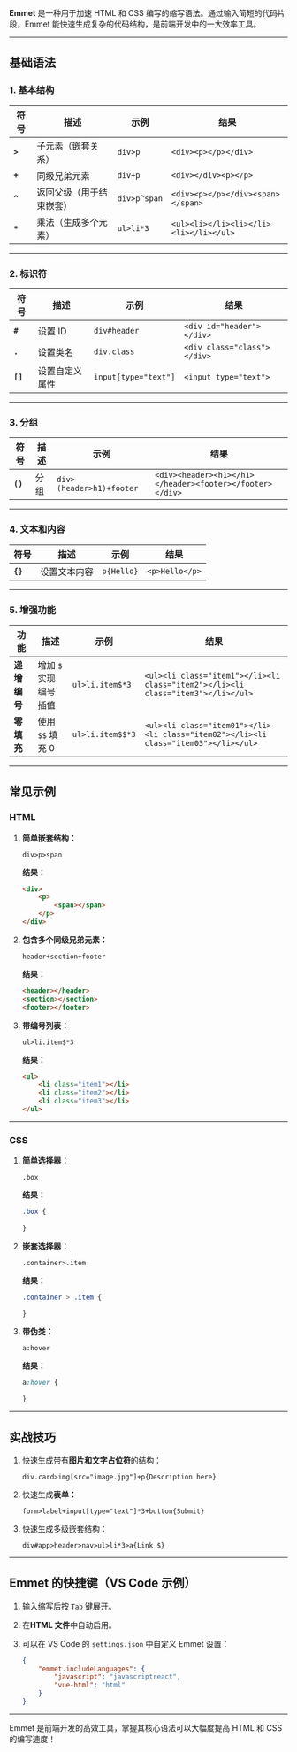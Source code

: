 **Emmet** 是一种用于加速 HTML 和 CSS 编写的缩写语法。通过输入简短的代码片段，Emmet 能快速生成复杂的代码结构，是前端开发中的一大效率工具。

---

## **基础语法**

### **1. 基本结构**

| 符号      | 描述                                  | 示例                     | 结果                             |
|-----------|---------------------------------------|--------------------------|----------------------------------|
| **`>`**   | 子元素（嵌套关系）                    | `div>p`                  | `<div><p></p></div>`            |
| **`+`**   | 同级兄弟元素                          | `div+p`                  | `<div></div><p></p>`            |
| **`^`**   | 返回父级（用于结束嵌套）              | `div>p^span`             | `<div><p></p></div><span></span>` |
| **`*`**   | 乘法（生成多个元素）                  | `ul>li*3`                | `<ul><li></li><li></li><li></li></ul>` |

---

### **2. 标识符**

| 符号        | 描述                     | 示例                     | 结果                              |
|-------------|--------------------------|--------------------------|-----------------------------------|
| **`#`**     | 设置 ID                 | `div#header`             | `<div id="header"></div>`         |
| **`.`**     | 设置类名                | `div.class`              | `<div class="class"></div>`       |
| **`[]`**    | 设置自定义属性          | `input[type="text"]`     | `<input type="text">`             |

---

### **3. 分组**

| 符号        | 描述                     | 示例                     | 结果                              |
|-------------|--------------------------|--------------------------|-----------------------------------|
| **`()`**    | 分组                     | `div>(header>h1)+footer` | `<div><header><h1></h1></header><footer></footer></div>` |

---

### **4. 文本和内容**

| 符号        | 描述                     | 示例                     | 结果                              |
|-------------|--------------------------|--------------------------|-----------------------------------|
| **`{}`**    | 设置文本内容             | `p{Hello}`               | `<p>Hello</p>`                   |

---

### **5. 增强功能**

| 功能          | 描述                     | 示例                     | 结果                              |
|---------------|--------------------------|--------------------------|-----------------------------------|
| **递增编号**  | 增加 `$` 实现编号插值    | `ul>li.item$*3`          | `<ul><li class="item1"></li><li class="item2"></li><li class="item3"></li></ul>` |
| **零填充**    | 使用 `$$` 填充 0         | `ul>li.item$$*3`         | `<ul><li class="item01"></li><li class="item02"></li><li class="item03"></li></ul>` |

---

## **常见示例**

### **HTML**

1. **简单嵌套结构：**
   ```text
   div>p>span
   ```
   **结果：**
   ```html
   <div>
       <p>
           <span></span>
       </p>
   </div>
   ```

2. **包含多个同级兄弟元素：**
   ```text
   header+section+footer
   ```
   **结果：**
   ```html
   <header></header>
   <section></section>
   <footer></footer>
   ```

3. **带编号列表：**
   ```text
   ul>li.item$*3
   ```
   **结果：**
   ```html
   <ul>
       <li class="item1"></li>
       <li class="item2"></li>
       <li class="item3"></li>
   </ul>
   ```

---

### **CSS**

1. **简单选择器：**
   ```text
   .box
   ```
   **结果：**
   ```css
   .box {
       
   }
   ```

2. **嵌套选择器：**
   ```text
   .container>.item
   ```
   **结果：**
   ```css
   .container > .item {
       
   }
   ```

3. **带伪类：**
   ```text
   a:hover
   ```
   **结果：**
   ```css
   a:hover {
       
   }
   ```

---

## **实战技巧**

1. 快速生成带有**图片和文字占位符**的结构：
   ```text
   div.card>img[src="image.jpg"]+p{Description here}
   ```

2. 快速生成**表单：**
   ```text
   form>label+input[type="text"]*3+button{Submit}
   ```

3. 快速生成多级嵌套结构：
   ```text
   div#app>header>nav>ul>li*3>a{Link $}
   ```

---

## **Emmet 的快捷键（VS Code 示例）**

1. 输入缩写后按 `Tab` 键展开。
2. 在**HTML 文件**中自动启用。
3. 可以在 VS Code 的 `settings.json` 中自定义 Emmet 设置：

   ```json
   {
       "emmet.includeLanguages": {
           "javascript": "javascriptreact",
           "vue-html": "html"
       }
   }
   ```

---

Emmet 是前端开发的高效工具，掌握其核心语法可以大幅度提高 HTML 和 CSS 的编写速度！
